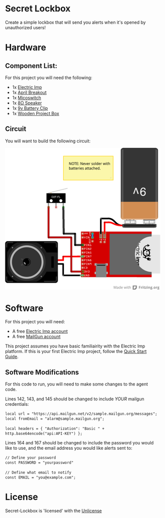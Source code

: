# Secret Lockbox
Create a simple lockbox that will send you alerts when it's opened by unauthorized users! 

# Hardware

## Component List:
For this project you will need the following:

- 1x [Electric Imp](https://www.sparkfun.com/products/11395)
- 1x [April Breakout](https://www.sparkfun.com/products/11400)
- 1x [Micoswitch](https://www.sparkfun.com/products/98)
- 1x [8Ω Speaker](https://www.sparkfun.com/products/10722)
- 1x [9v Battery Clip](https://www.sparkfun.com/products/91)
- 1x [Wooden Project Box](http://www.amazon.com/gp/product/B001767QPS)

## Circuit
You will want to build the following circuit:

![Lockbox Circuit](lockbox.png)


# Software
For this project you will need:

- A free [Electric Imp account](https://ide.electricimp.com)
- A free [MailGun account](https://mailgun.com/signup)

This project assumes you have basic familiairity with the Electric Imp platform. If this is your first Electric Imp project, follow the [Quick Start Guide](http://electricimp.com/docs/gettingstarted/quickstartguide/).

## Software Modifications
For this code to run, you will need to make some changes to the agent code. 

Lines 142, 143, and 145 should be changed to include *YOUR* mailgun credentials:

```
local url = "https://api.mailgun.net/v2/sample.mailgun.org/messages";
local fromEmail = "alarm@sample.mailgun.org";

local headers = { "Authorization": "Basic " + http.base64encode("api:API-KEY") };
```

Lines 164 and 167 should be changed to include the password you would like to use, and the email address you would like alerts sent to:

```
// Define your password
const PASSWORD = "yourpassword"

// Define what email to notify
const EMAIL = "you@example.com";
```

# License
Secret-Lockbox is 'licensed' with the [Unlicense](LICENSE.md)

